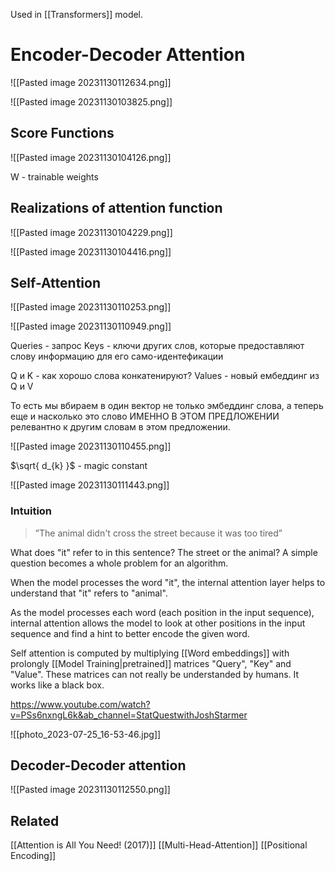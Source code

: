 Used in [[Transformers]] model.

# Encoder-Decoder Attention
![[Pasted image 20231130112634.png]]

![[Pasted image 20231130103825.png]]

## Score Functions
![[Pasted image 20231130104126.png]]

W - trainable weights

## Realizations of attention function
![[Pasted image 20231130104229.png]]

![[Pasted image 20231130104416.png]]
## Self-Attention

![[Pasted image 20231130110253.png]]

![[Pasted image 20231130110949.png]]

Queries - запрос 
Keys - ключи других слов, которые предоставляют слову информацию для его само-идентефикации 

Q и K - как хорошо слова конкатенируют? 
Values - новый ембеддинг из Q и V

То есть мы вбираем в один вектор не только эмбеддинг слова, а теперь еще и насколько это слово ИМЕННО В ЭТОМ ПРЕДЛОЖЕНИИ релевантно к другим словам в этом предложении.

![[Pasted image 20231130110455.png]]

$\sqrt{ d_{k} }$ - magic constant

![[Pasted image 20231130111443.png]]




### Intuition
> ”The animal didn't cross the street because it was too tired”

 What does "it" refer to in this sentence? The street or the animal? A simple question becomes a whole problem for an algorithm. 

When the model processes the word "it", the internal attention layer helps to understand that "it" refers to "animal". 

As the model processes each word (each position in the input sequence), internal attention allows the model to look at other positions in the input sequence and find a hint to better encode the given word.

Self attention is computed by multiplying [[Word embeddings]] with prolongly [[Model Training|pretrained]]
matrices "Query", "Key" and "Value". These matrices can not really be understanded by humans. It works like a black box.

https://www.youtube.com/watch?v=PSs6nxngL6k&ab_channel=StatQuestwithJoshStarmer

![[photo_2023-07-25_16-53-46.jpg]]

## Decoder-Decoder attention
![[Pasted image 20231130112550.png]]



## Related
[[Attention is All You Need! (2017)]]
[[Multi-Head-Attention]]
[[Positional Encoding]]
